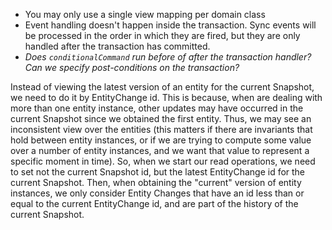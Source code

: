 * You may only use a single view mapping per domain class
* Event handling doesn't happen inside the transaction. Sync events will be processed in the order in which they
  are fired, but they are only handled after the transaction has committed.
* _Does `conditionalCommand` run before of after the transaction handler? Can we specify post-conditions on the
  transaction?_
  
Instead of viewing the latest version of an entity for the current Snapshot, we need to do it by EntityChange id.
This is because, when are dealing with more than one entity instance, other updates may have occurred in the current
 Snapshot since we obtained the first entity. Thus, we may see an inconsistent view over the entities (this matters
 if there are invariants that hold between entity instances, or if we are trying to compute some value over a number
 of entity instances, and we want that value to represent a specific moment in time).
 So, when we start our read operations, we need to set not the current Snapshot id, but the latest EntityChange id
 for the current Snapshot. Then, when obtaining the "current" version of entity instances, we only consider
  Entity Changes that have an id less than or equal to the current EntityChange id, and are part of the history
  of the current Snapshot.
